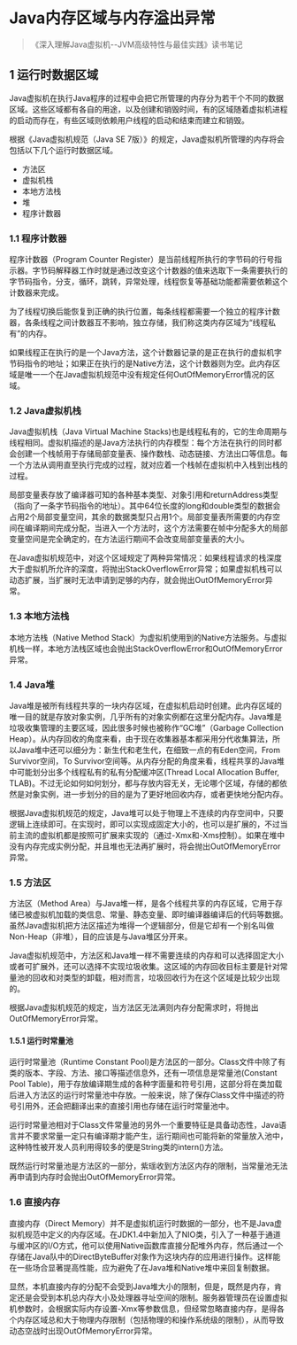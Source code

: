 # Java内存区域与内存溢出异常
>《深入理解Java虚拟机--JVM高级特性与最佳实践》读书笔记

## 1 运行时数据区域
  Java虚拟机在执行Java程序的过程中会把它所管理的内存分为若干个不同的数据区域。这些区域都有各自的用途，以及创建和销毁时间，有的区域随着虚拟机进程的启动而存在，有些区域则依赖用户线程的启动和结束而建立和销毁。

  根据《Java虚拟机规范（Java SE 7版）》的规定，Java虚拟机所管理的内存将会包括以下几个运行时数据区域。
   * 方法区
   * 虚拟机栈
   * 本地方法栈
   * 堆
   * 程序计数器
  
### 1.1 程序计数器
  程序计数器（Program Counter Register）是当前线程所执行的字节码的行号指示器。字节码解释器工作时就是通过改变这个计数器的值来选取下一条需要执行的字节码指令，分支，循环，跳转，异常处理，线程恢复等基础功能都需要依赖这个计数器来完成。

  为了线程切换后能恢复到正确的执行位置，每条线程都需要一个独立的程序计数器，各条线程之间计数器互不影响，独立存储，我们称这类内存区域为“线程私有”的内存。

  如果线程正在执行的是一个Java方法，这个计数器记录的是正在执行的虚拟机字节码指令的地址；如果正在执行的是Native方法，这个计数器则为空。此内存区域是唯一一个在Java虚拟机规范中没有规定任何OutOfMemoryError情况的区域。

### 1.2 Java虚拟机栈
  Java虚拟机栈（Java Virtual Machine Stacks)也是线程私有的，它的生命周期与线程相同。虚拟机描述的是Java方法执行的内存模型：每个方法在执行的同时都会创建一个栈帧用于存储局部变量表、操作数栈、动态链接、方法出口等信息。每一个方法从调用直至执行完成的过程，就对应着一个栈帧在虚拟机中入栈到出栈的过程。

  局部变量表存放了编译器可知的各种基本类型、对象引用和returnAddress类型（指向了一条字节码指令的地址）。其中64位长度的long和double类型的数据会占用2个局部变量空间，其余的数据类型只占用1个。局部变量表所需要的内存空间在编译期间完成分配，当进入一个方法时，这个方法需要在帧中分配多大的局部变量空间是完全确定的，在方法运行期间不会改变局部变量表的大小。

  在Java虚拟机规范中，对这个区域规定了两种异常情况：如果线程请求的栈深度大于虚拟机所允许的深度，将抛出StackOverflowError异常；如果虚拟机栈可以动态扩展，当扩展时无法申请到足够的内存，就会抛出OutOfMemoryError异常。

### 1.3 本地方法栈
  本地方法栈（Native Method Stack）为虚拟机使用到的Native方法服务。与虚拟机栈一样，本地方法栈区域也会抛出StackOverflowError和OutOfMemoryError异常。

### 1.4 Java堆
  Java堆是被所有线程共享的一块内存区域，在虚拟机启动时创建。此内存区域的唯一目的就是存放对象实例，几乎所有的对象实例都在这里分配内存。Java堆是垃圾收集管理的主要区域，因此很多时候也被称作“GC堆”（Garbage Collection Heap）。从内存回收的角度来看，由于现在收集器基本都采用分代收集算法，所以Java堆中还可以细分为：新生代和老生代，在细致一点的有Eden空间，From Survivor空间，To Survivor空间等。从内存分配的角度来看，线程共享的Java堆中可能划分出多个线程私有的私有分配缓冲区(Thread Local Allocation Buffer, TLAB)。不过无论如何如何划分，都与存放内容无关，无论哪个区域，存储的都依然是对象实例，进一步划分的目的是为了更好地回收内存，或者更快地分配内存。

  根据Java虚拟机规范的规定，Java堆可以处于物理上不连续的内存空间中，只要逻辑上连续即可。在实现时，即可以实现成固定大小的，也可以是扩展的，不过当前主流的虚拟机都是按照可扩展来实现的（通过-Xmx和-Xms控制）。如果在堆中没有内存完成实例分配，并且堆也无法再扩展时，将会抛出OutOfMemoryError异常。

### 1.5 方法区
  方法区（Method Area）与Java堆一样，是各个线程共享的内存区域，它用于存储已被虚拟机加载的类信息、常量、静态变量、即时编译器编译后的代码等数据。虽然Java虚拟机把方法区描述为堆得一个逻辑部分，但是它却有一个别名叫做Non-Heap（非堆），目的应该是与Java堆区分开来。

  Java虚拟机规范中，方法区和Java堆一样不需要连续的内存和可以选择固定大小或者可扩展外，还可以选择不实现垃圾收集。这区域的内存回收目标主要是针对常量池的回收和对类型的卸载，相对而言，垃圾回收行为在这个区域是比较少出现的。

  根据Java虚拟机规范的规定，当方法区无法满则内存分配需求时，将抛出OutOfMemoryError异常。

#### 1.5.1 运行时常量池
  运行时常量池（Runtime Constant Pool)是方法区的一部分。Class文件中除了有类的版本、字段、方法、接口等描述信息外，还有一项信息是常量池(Constant Pool Table)，用于存放编译期生成的各种字面量和符号引用，这部分将在类加载后进入方法区的运行时常量池中存放。一般来说，除了保存Class文件中描述的符号引用外，还会把翻译出来的直接引用也存储在运行时常量池中。

  运行时常量池相对于Class文件常量池的另外一个重要特征是具备动态性，Java语言并不要求常量一定只有编译期才能产生，运行期间也可能将新的常量放入池中，这种特性被开发人员利用得较多的便是String类的intern()方法。

  既然运行时常量池是方法区的一部分，紫瑶收到方法区内存的限制，当常量池无法再申请到内存时会抛出OutOfMemoryError异常。

### 1.6 直接内存
  直接内存（Direct Memory）并不是虚拟机运行时数据的一部分，也不是Java虚拟机规范中定义的内存区域。在JDK1.4中新加入了NIO类，引入了一种基于通道与缓冲区的I/O方式，他可以使用Native函数库直接分配堆外内存，然后通过一个存储在Java队中的DirectByteBuffer对象作为这块内存的应用进行操作。这样能在一些场合显著提高性能，应为避免了在Java堆和Native堆中来回复制数据。

  显然，本机直接内存的分配不会受到Java堆大小的限制，但是，既然是内存，肯定还是会受到本机总内存大小及处理器寻址空间的限制。服务器管理员在设置虚拟机参数时，会根据实际内存设置-Xmx等参数信息，但经常忽略直接内存，是得各个内存区域总和大于物理内存限制（包括物理的和操作系统级的限制），从而导致动态空战时出现OutOfMemoryError异常。
